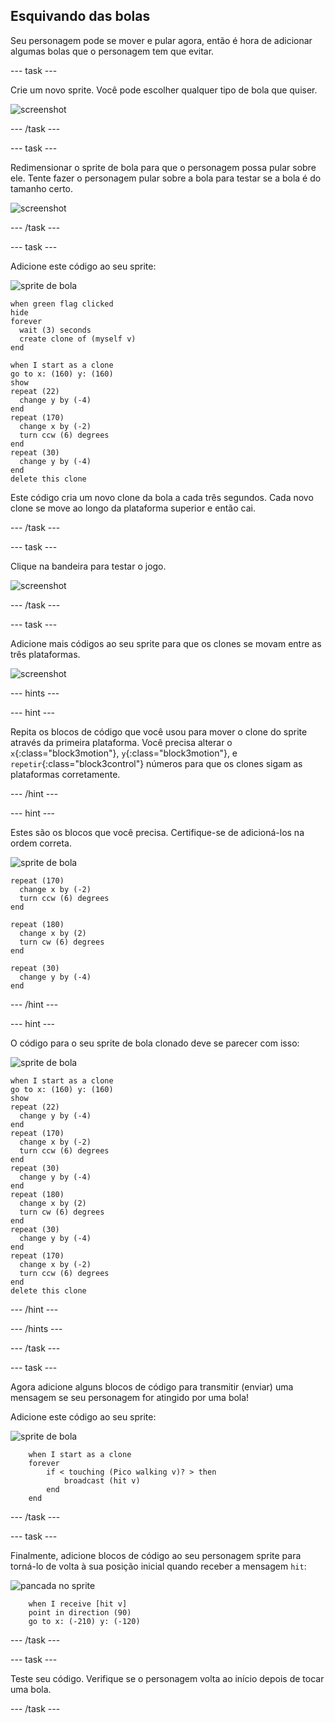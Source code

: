 ## Esquivando das bolas

Seu personagem pode se mover e pular agora, então é hora de adicionar algumas bolas que o personagem tem que evitar.

\--- task \---

Crie um novo sprite. Você pode escolher qualquer tipo de bola que quiser.

![screenshot](images/dodge-balls.png)

\--- /task \---

\--- task \---

Redimensionar o sprite de bola para que o personagem possa pular sobre ele. Tente fazer o personagem pular sobre a bola para testar se a bola é do tamanho certo.

![screenshot](images/dodge-ball-resize.png)

\--- /task \---

\--- task \---

Adicione este código ao seu sprite:

![sprite de bola](images/ball_sprite.png)

```blocks3
when green flag clicked
hide
forever 
  wait (3) seconds
  create clone of (myself v)
end
```

```blocks3
when I start as a clone
go to x: (160) y: (160)
show
repeat (22) 
  change y by (-4)
end
repeat (170) 
  change x by (-2)
  turn ccw (6) degrees
end
repeat (30) 
  change y by (-4)
end
delete this clone
```

Este código cria um novo clone da bola a cada três segundos. Cada novo clone se move ao longo da plataforma superior e então cai.

\--- /task \---

\--- task \---

Clique na bandeira para testar o jogo.

![screenshot](images/dodge-ball-test.png)

\--- /task \---

\--- task \---

Adicione mais códigos ao seu sprite para que os clones se movam entre as três plataformas.

![screenshot](images/dodge-ball-more-motion.png)

\--- hints \---

\--- hint \---

Repita os blocos de código que você usou para mover o clone do sprite através da primeira plataforma. Você precisa alterar o `x`{:class="block3motion"}, `y`{:class="block3motion"}, e `repetir`{:class="block3control"} números para que os clones sigam as plataformas corretamente.

\--- /hint \---

\--- hint \---

Estes são os blocos que você precisa. Certifique-se de adicioná-los na ordem correta.

![sprite de bola](images/ball_sprite.png)

```blocks3
repeat (170) 
  change x by (-2)
  turn ccw (6) degrees
end

repeat (180) 
  change x by (2)
  turn cw (6) degrees
end

repeat (30) 
  change y by (-4)
end
```

\--- /hint \---

\--- hint \---

O código para o seu sprite de bola clonado deve se parecer com isso:

![sprite de bola](images/ball_sprite.png)

```blocks3
when I start as a clone
go to x: (160) y: (160)
show
repeat (22) 
  change y by (-4)
end
repeat (170) 
  change x by (-2)
  turn ccw (6) degrees
end
repeat (30) 
  change y by (-4)
end
repeat (180) 
  change x by (2)
  turn cw (6) degrees
end
repeat (30) 
  change y by (-4)
end
repeat (170) 
  change x by (-2)
  turn ccw (6) degrees
end
delete this clone
```

\--- /hint \---

\--- /hints \---

\--- /task \---

\--- task \---

Agora adicione alguns blocos de código para transmitir (enviar) uma mensagem se seu personagem for atingido por uma bola!

Adicione este código ao seu sprite:

![sprite de bola](images/ball_sprite.png)

```blocks3
    when I start as a clone
    forever
        if < touching (Pico walking v)? > then
            broadcast (hit v)
        end
    end
```

\--- /task \---

\--- task \---

Finalmente, adicione blocos de código ao seu personagem sprite para torná-lo de volta à sua posição inicial quando receber a mensagem `hit`:

![pancada no sprite](images/pico_walking_sprite.png)

```blocks3
    when I receive [hit v]
    point in direction (90)
    go to x: (-210) y: (-120)
```

\--- /task \---

\--- task \---

Teste seu código. Verifique se o personagem volta ao início depois de tocar uma bola.

\--- /task \---